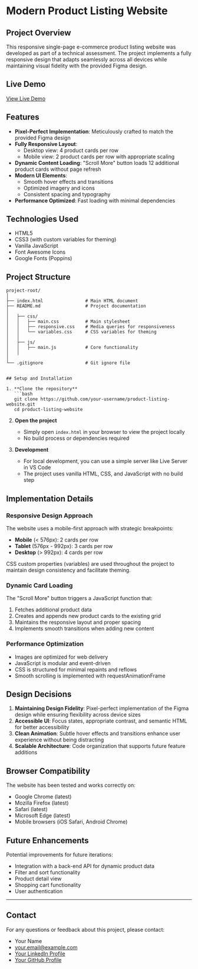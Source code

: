 # Modern Product Listing Website

## Project Overview

This responsive single-page e-commerce product listing website was developed as part of a technical assessment. The project implements a fully responsive design that adapts seamlessly across all devices while maintaining visual fidelity with the provided Figma design.

## Live Demo

[View Live Demo](https://your-github-username.github.io/product-listing-website/)

## Features

- **Pixel-Perfect Implementation**: Meticulously crafted to match the provided Figma design
- **Fully Responsive Layout**:
  - Desktop view: 4 product cards per row
  - Mobile view: 2 product cards per row with appropriate scaling
- **Dynamic Content Loading**: "Scroll More" button loads 12 additional product cards without page refresh
- **Modern UI Elements**:
  - Smooth hover effects and transitions
  - Optimized imagery and icons
  - Consistent spacing and typography
- **Performance Optimized**: Fast loading with minimal dependencies

## Technologies Used

- HTML5
- CSS3 (with custom variables for theming)
- Vanilla JavaScript
- Font Awesome Icons
- Google Fonts (Poppins)

## Project Structure

```
project-root/
│
├── index.html                # Main HTML document
├── README.md                 # Project documentation
│
│   ├── css/
│   │   ├── main.css          # Main stylesheet
│   │   ├── responsive.css    # Media queries for responsiveness
│   │   └── variables.css     # CSS variables for theming
│   │
│   ├── js/
│   │   ├── main.js           # Core functionality   
│   │            
│
└── .gitignore                # Git ignore file


## Setup and Installation

1. **Clone the repository**
   ```bash
   git clone https://github.com/your-username/product-listing-website.git
   cd product-listing-website
   ```

2. **Open the project**
   - Simply open `index.html` in your browser to view the project locally
   - No build process or dependencies required

3. **Development**
   - For local development, you can use a simple server like Live Server in VS Code
   - The project uses vanilla HTML, CSS, and JavaScript with no build step

## Implementation Details

### Responsive Design Approach

The website uses a mobile-first approach with strategic breakpoints:
- **Mobile** (< 576px): 2 cards per row
- **Tablet** (576px - 992px): 3 cards per row
- **Desktop** (> 992px): 4 cards per row

CSS custom properties (variables) are used throughout the project to maintain design consistency and facilitate theming.

### Dynamic Card Loading

The "Scroll More" button triggers a JavaScript function that:
1. Fetches additional product data
2. Creates and appends new product cards to the existing grid
3. Maintains the responsive layout and proper spacing
4. Implements smooth transitions when adding new content

### Performance Optimization

- Images are optimized for web delivery
- JavaScript is modular and event-driven
- CSS is structured for minimal repaints and reflows
- Smooth scrolling is implemented with requestAnimationFrame

## Design Decisions

1. **Maintaining Design Fidelity**: Pixel-perfect implementation of the Figma design while ensuring flexibility across device sizes
2. **Accessible UI**: Focus states, appropriate contrast, and semantic HTML for better accessibility
3. **Clean Animation**: Subtle hover effects and transitions enhance user experience without being distracting
4. **Scalable Architecture**: Code organization that supports future feature additions

## Browser Compatibility

The website has been tested and works correctly on:
- Google Chrome (latest)
- Mozilla Firefox (latest)
- Safari (latest)
- Microsoft Edge (latest)
- Mobile browsers (iOS Safari, Android Chrome)

## Future Enhancements

Potential improvements for future iterations:
- Integration with a back-end API for dynamic product data
- Filter and sort functionality
- Product detail view
- Shopping cart functionality
- User authentication

---

## Contact

For any questions or feedback about this project, please contact:
- Your Name
- your.email@example.com
- [Your LinkedIn Profile](https://linkedin.com/in/your-profile)
- [Your GitHub Profile](https://github.com/your-username)